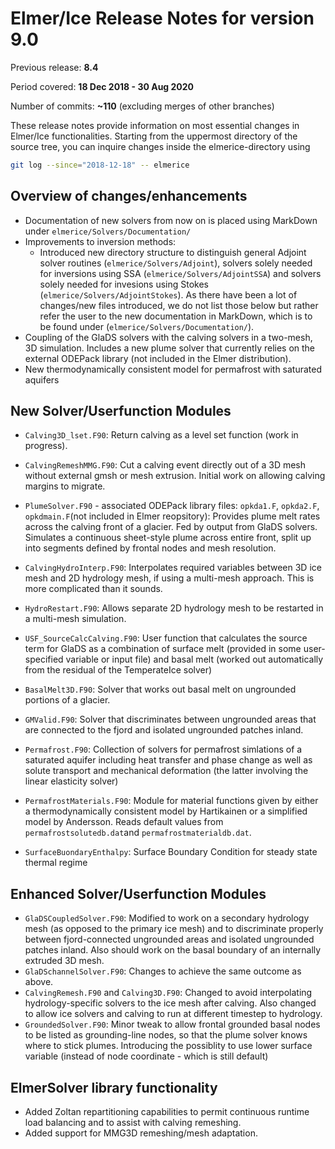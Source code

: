 Elmer/Ice Release Notes for version 9.0
=======================================

Previous release: **8.4**

Period covered: **18 Dec 2018 - 30 Aug 2020**

Number of commits: **~110** (excluding merges of other branches)

These release notes provide information on most essential changes in Elmer/Ice functionalities. Starting from the uppermost directory of the source tree, you can inquire changes inside the elmerice-directory using
```bash
git log --since="2018-12-18" -- elmerice
```
Overview of changes/enhancements
--------------------------------
- Documentation of new solvers from now on is placed using MarkDown under `elmerice/Solvers/Documentation/`
- Improvements to inversion methods:
  - Introduced new directory structure to distinguish general Adjoint solver routines (`elmerice/Solvers/Adjoint`), solvers solely needed for inversions using SSA (`elmerice/Solvers/AdjointSSA`) and solvers solely needed for invesions using Stokes (`elmerice/Solvers/AdjointStokes`).  As there have been a lot of changes/new files introduced, we do not list those below but rather refer the user to the new documentation in MarkDown, which is to be found under (`elmerice/Solvers/Documentation/`).
- Coupling of the GlaDS solvers with the calving solvers in a two-mesh, 3D simulation. Includes a new plume solver that currently relies on the external ODEPack library (not included in the Elmer distribution).
- New thermodynamically consistent model for permafrost with saturated aquifers


New Solver/Userfunction Modules
--------------------------------
- `Calving3D_lset.F90`: Return calving as a level set function (work in progress).
- `CalvingRemeshMMG.F90`: Cut a calving event directly out of a 3D mesh without external gmsh or mesh extrusion. Initial work on allowing calving margins to migrate.
- `PlumeSolver.F90` - associated ODEPack library files: `opkda1.F`, `opkda2.F`, `opkdmain.F`(not included in Elmer reopsitory): Provides plume melt rates across the calving front of a glacier. Fed by output from GlaDS solvers. Simulates a continuous sheet-style plume across entire front, split up into segments defined by frontal nodes and mesh resolution.

- `CalvingHydroInterp.F90`: Interpolates required variables between 3D ice mesh and 2D hydrology mesh, if using a multi-mesh approach. This is more complicated than it sounds.

- `HydroRestart.F90`: Allows separate 2D hydrology mesh to be restarted in a multi-mesh simulation.
- `USF_SourceCalcCalving.F90`: User function that calculates the source term for GlaDS as a combination of surface melt (provided in some user-specified variable or input file) and basal melt (worked out automatically from the residual of the TemperateIce solver)
- `BasalMelt3D.F90`: Solver that works out basal melt on ungrounded portions of a glacier.
- `GMValid.F90`: Solver that discriminates between ungrounded areas that are connected to the fjord and isolated ungrounded patches inland.
- `Permafrost.F90`: Collection of solvers for permafrost simlations of a saturated aquifer including heat transfer and phase change as well as solute transport and mechanical deformation (the latter involving the linear elasticity solver)
- `PermafrostMaterials.F90`: Module for material functions given by either a thermodynamically consistent model by Hartikainen or a simplified model by Andersson. Reads default values from `permafrostsolutedb.dat`and `permafrostmaterialdb.dat`.
- `SurfaceBuondaryEnthalpy`: Surface Boundary Condition for steady state thermal regime

Enhanced Solver/Userfunction Modules
------------------------------------
- `GlaDSCoupledSolver.F90`: Modified to work on a secondary hydrology mesh (as opposed to the primary ice mesh) and to discriminate properly between fjord-connected ungrounded areas and isolated ungrounded patches inland. Also should work on the basal boundary of an internally extruded 3D mesh.
- `GlaDSchannelSolver.F90`:  Changes to achieve the same outcome as above.
- `CalvingRemesh.F90` and `Calving3D.F90`: Changed to avoid interpolating hydrology-specific solvers to the ice mesh after calving. Also changed to allow ice solvers and calving to run at different timestep to hydrology.
- `GroundedSolver.F90`: Minor tweak to allow frontal grounded basal nodes to be listed as grounding-line nodes, so that the plume solver knows where to stick plumes. Introducing the possiblity to use lower surface variable (instead of node coordinate - which is still default)


ElmerSolver library functionality
---------------------------------
- Added Zoltan repartitioning capabilities to permit continuous runtime load balancing and to assist with calving remeshing.
- Added support for MMG3D remeshing/mesh adaptation.
